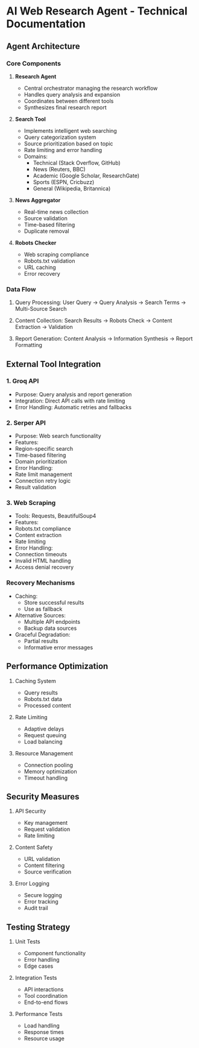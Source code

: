 # AI Web Research Agent - Technical Documentation

## Agent Architecture

### Core Components

1. **Research Agent**
   - Central orchestrator managing the research workflow
   - Handles query analysis and expansion
   - Coordinates between different tools
   - Synthesizes final research report

2. **Search Tool**
   - Implements intelligent web searching
   - Query categorization system
   - Source prioritization based on topic
   - Rate limiting and error handling
   - Domains:
     - Technical (Stack Overflow, GitHub)
     - News (Reuters, BBC)
     - Academic (Google Scholar, ResearchGate)
     - Sports (ESPN, Cricbuzz)
     - General (Wikipedia, Britannica)

3. **News Aggregator**
   - Real-time news collection
   - Source validation
   - Time-based filtering
   - Duplicate removal

4. **Robots Checker**
   - Web scraping compliance
   - Robots.txt validation
   - URL caching
   - Error recovery

### Data Flow

1. Query Processing: User Query → Query Analysis → Search Terms → Multi-Source Search

2. Content Collection: Search Results → Robots Check → Content Extraction → Validation

3. Report Generation: Content Analysis → Information Synthesis → Report Formatting


## External Tool Integration

### 1. Groq API
- Purpose: Query analysis and report generation
- Integration: Direct API calls with rate limiting
- Error Handling: Automatic retries and fallbacks

### 2. Serper API
- Purpose: Web search functionality
- Features:
- Region-specific search
- Time-based filtering
- Domain prioritization
- Error Handling:
- Rate limit management
- Connection retry logic
- Result validation

### 3. Web Scraping
- Tools: Requests, BeautifulSoup4
- Features:
- Robots.txt compliance
- Content extraction
- Rate limiting
- Error Handling:
- Connection timeouts
- Invalid HTML handling
- Access denial recovery


### Recovery Mechanisms
- Caching:
  - Store successful results
  - Use as fallback
- Alternative Sources:
  - Multiple API endpoints
  - Backup data sources
- Graceful Degradation:
  - Partial results
  - Informative error messages
## Performance Optimization
1. Caching System
   
   - Query results
   - Robots.txt data
   - Processed content
2. Rate Limiting
   
   - Adaptive delays
   - Request queuing
   - Load balancing
3. Resource Management
   
   - Connection pooling
   - Memory optimization
   - Timeout handling
## Security Measures
1. API Security
   
   - Key management
   - Request validation
   - Rate limiting
2. Content Safety
   
   - URL validation
   - Content filtering
   - Source verification
3. Error Logging
   
   - Secure logging
   - Error tracking
   - Audit trail
## Testing Strategy
1. Unit Tests
   
   - Component functionality
   - Error handling
   - Edge cases
2. Integration Tests
   
   - API interactions
   - Tool coordination
   - End-to-end flows
3. Performance Tests
   
   - Load handling
   - Response times
   - Resource usage
